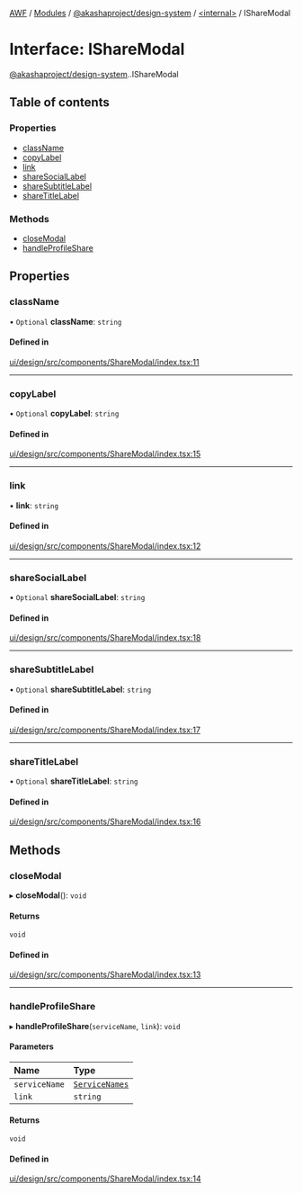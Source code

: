 [AWF](../README.md) / [Modules](../modules.md) / [@akashaproject/design-system](../modules/akashaproject_design_system.md) / [<internal\>](../modules/akashaproject_design_system._internal_.md) / IShareModal

# Interface: IShareModal

[@akashaproject/design-system](../modules/akashaproject_design_system.md).[<internal>](../modules/akashaproject_design_system._internal_.md).IShareModal

## Table of contents

### Properties

- [className](akashaproject_design_system._internal_.IShareModal.md#classname)
- [copyLabel](akashaproject_design_system._internal_.IShareModal.md#copylabel)
- [link](akashaproject_design_system._internal_.IShareModal.md#link)
- [shareSocialLabel](akashaproject_design_system._internal_.IShareModal.md#sharesociallabel)
- [shareSubtitleLabel](akashaproject_design_system._internal_.IShareModal.md#sharesubtitlelabel)
- [shareTitleLabel](akashaproject_design_system._internal_.IShareModal.md#sharetitlelabel)

### Methods

- [closeModal](akashaproject_design_system._internal_.IShareModal.md#closemodal)
- [handleProfileShare](akashaproject_design_system._internal_.IShareModal.md#handleprofileshare)

## Properties

### className

• `Optional` **className**: `string`

#### Defined in

[ui/design/src/components/ShareModal/index.tsx:11](https://github.com/AKASHAorg/akasha-world-framework/blob/d81a7246/ui/design/src/components/ShareModal/index.tsx#L11)

___

### copyLabel

• `Optional` **copyLabel**: `string`

#### Defined in

[ui/design/src/components/ShareModal/index.tsx:15](https://github.com/AKASHAorg/akasha-world-framework/blob/d81a7246/ui/design/src/components/ShareModal/index.tsx#L15)

___

### link

• **link**: `string`

#### Defined in

[ui/design/src/components/ShareModal/index.tsx:12](https://github.com/AKASHAorg/akasha-world-framework/blob/d81a7246/ui/design/src/components/ShareModal/index.tsx#L12)

___

### shareSocialLabel

• `Optional` **shareSocialLabel**: `string`

#### Defined in

[ui/design/src/components/ShareModal/index.tsx:18](https://github.com/AKASHAorg/akasha-world-framework/blob/d81a7246/ui/design/src/components/ShareModal/index.tsx#L18)

___

### shareSubtitleLabel

• `Optional` **shareSubtitleLabel**: `string`

#### Defined in

[ui/design/src/components/ShareModal/index.tsx:17](https://github.com/AKASHAorg/akasha-world-framework/blob/d81a7246/ui/design/src/components/ShareModal/index.tsx#L17)

___

### shareTitleLabel

• `Optional` **shareTitleLabel**: `string`

#### Defined in

[ui/design/src/components/ShareModal/index.tsx:16](https://github.com/AKASHAorg/akasha-world-framework/blob/d81a7246/ui/design/src/components/ShareModal/index.tsx#L16)

## Methods

### closeModal

▸ **closeModal**(): `void`

#### Returns

`void`

#### Defined in

[ui/design/src/components/ShareModal/index.tsx:13](https://github.com/AKASHAorg/akasha-world-framework/blob/d81a7246/ui/design/src/components/ShareModal/index.tsx#L13)

___

### handleProfileShare

▸ **handleProfileShare**(`serviceName`, `link`): `void`

#### Parameters

| Name | Type |
| :------ | :------ |
| `serviceName` | [`ServiceNames`](../modules/akashaproject_design_system._internal_.md#servicenames) |
| `link` | `string` |

#### Returns

`void`

#### Defined in

[ui/design/src/components/ShareModal/index.tsx:14](https://github.com/AKASHAorg/akasha-world-framework/blob/d81a7246/ui/design/src/components/ShareModal/index.tsx#L14)

